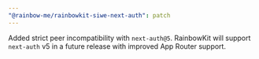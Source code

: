 ```yaml
---
"@rainbow-me/rainbowkit-siwe-next-auth": patch
---
```


Added strict peer incompatibility with `next-auth@5`. RainbowKit will support `next-auth` v5 in a future release with improved App Router support.
